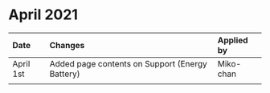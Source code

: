 # April 2021

| Date | Changes | Applied by |
| :--- | :--- | :--- |
| April 1st | Added page contents on Support \(Energy Battery\) | Miko-chan |
|  |  |  |

